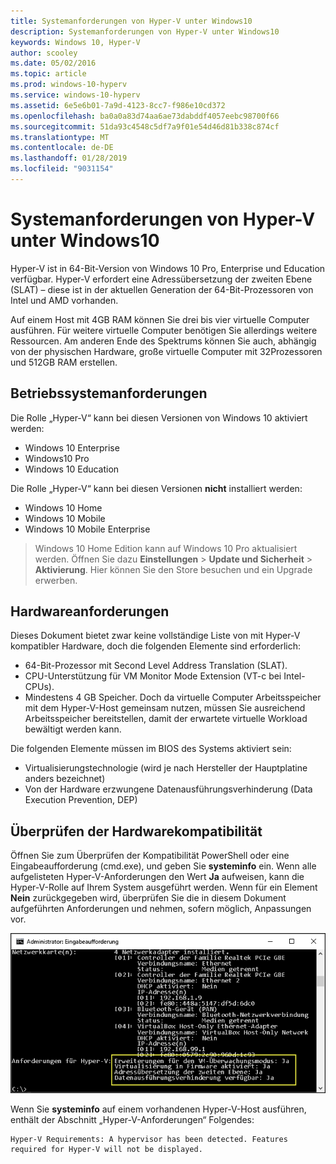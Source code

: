 ```yaml
---
title: Systemanforderungen von Hyper-V unter Windows10
description: Systemanforderungen von Hyper-V unter Windows10
keywords: Windows 10, Hyper-V
author: scooley
ms.date: 05/02/2016
ms.topic: article
ms.prod: windows-10-hyperv
ms.service: windows-10-hyperv
ms.assetid: 6e5e6b01-7a9d-4123-8cc7-f986e10cd372
ms.openlocfilehash: ba0a0a83d74aa6ae73dabddf4057eebc98700f66
ms.sourcegitcommit: 51da93c4548c5df7a9f01e54d46d81b338c874cf
ms.translationtype: MT
ms.contentlocale: de-DE
ms.lasthandoff: 01/28/2019
ms.locfileid: "9031154"
---
```

# <a name="windows-10-hyper-v-system-requirements"></a>Systemanforderungen von Hyper-V unter Windows10

Hyper-V ist in 64-Bit-Version von Windows 10 Pro, Enterprise und Education verfügbar. Hyper-V erfordert eine Adressübersetzung der zweiten Ebene (SLAT) – diese ist in der aktuellen Generation der 64-Bit-Prozessoren von Intel und AMD vorhanden.

Auf einem Host mit 4GB RAM können Sie drei bis vier virtuelle Computer ausführen. Für weitere virtuelle Computer benötigen Sie allerdings weitere Ressourcen. Am anderen Ende des Spektrums können Sie auch, abhängig von der physischen Hardware, große virtuelle Computer mit 32Prozessoren und 512GB RAM erstellen.

## <a name="operating-system-requirements"></a>Betriebssystemanforderungen

Die Rolle „Hyper-V“ kann bei diesen Versionen von Windows 10 aktiviert werden:

- Windows 10 Enterprise
- Windows10 Pro
- Windows 10 Education

Die Rolle „Hyper-V“ kann bei diesen Versionen **nicht** installiert werden:

- Windows 10 Home
- Windows 10 Mobile
- Windows 10 Mobile Enterprise

>Windows 10 Home Edition kann auf Windows 10 Pro aktualisiert werden. Öffnen Sie dazu **Einstellungen** > **Update und Sicherheit** > **Aktivierung**. Hier können Sie den Store besuchen und ein Upgrade erwerben.

## <a name="hardware-requirements"></a>Hardwareanforderungen

Dieses Dokument bietet zwar keine vollständige Liste von mit Hyper-V kompatibler Hardware, doch die folgenden Elemente sind erforderlich:
    
- 64-Bit-Prozessor mit Second Level Address Translation (SLAT).
- CPU-Unterstützung für VM Monitor Mode Extension (VT-c bei Intel-CPUs).
- Mindestens 4 GB Speicher. Doch da virtuelle Computer Arbeitsspeicher mit dem Hyper-V-Host gemeinsam nutzen, müssen Sie ausreichend Arbeitsspeicher bereitstellen, damit der erwartete virtuelle Workload bewältigt werden kann.

Die folgenden Elemente müssen im BIOS des Systems aktiviert sein:
- Virtualisierungstechnologie (wird je nach Hersteller der Hauptplatine anders bezeichnet)
- Von der Hardware erzwungene Datenausführungsverhinderung (Data Execution Prevention, DEP)

## <a name="verify-hardware-compatibility"></a>Überprüfen der Hardwarekompatibilität

Öffnen Sie zum Überprüfen der Kompatibilität PowerShell oder eine Eingabeaufforderung (cmd.exe), und geben Sie **systeminfo** ein. Wenn alle aufgelisteten Hyper-V-Anforderungen den Wert **Ja** aufweisen, kann die Hyper-V-Rolle auf Ihrem System ausgeführt werden. Wenn für ein Element **Nein** zurückgegeben wird, überprüfen Sie die in diesem Dokument aufgeführten Anforderungen und nehmen, sofern möglich, Anpassungen vor.

![](media/SystemInfo-upd.png)

Wenn Sie **systeminfo** auf einem vorhandenen Hyper-V-Host ausführen, enthält der Abschnitt „Hyper-V-Anforderungen“ Folgendes:

```
Hyper-V Requirements: A hypervisor has been detected. Features required for Hyper-V will not be displayed.
```
